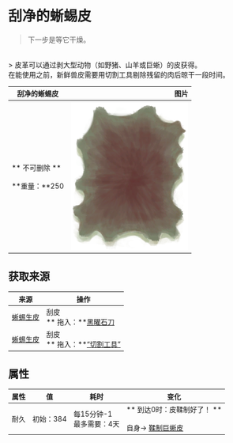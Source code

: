 # 刮净的蜥蜴皮  
> 下一步是等它干燥。  
<br>  
> 皮革可以通过剥大型动物（如野猪、山羊或巨蜥）的皮获得。<br>在能使用之前，新鲜兽皮需要用切割工具剔除残留的肉后晾干一段时间。  
  
  刮净的蜥蜴皮  |   图片   
 ----  |  ----:   
 ** 不可删除 **<br><br>**重量：**250  |  <img decoding="async" src="Sprite/ReptileHideFleshed.png" href="a.md" style="max-width:300px;max-height:300px;">   
  
## 获取来源  
来源  |  操作  
----  |  ----  
[蜥蜴生皮](SkinFreshReptile.md)  |  刮皮<br>** 拖入：**[黑曜石刀](KnifeObsidian.md)  
[蜥蜴生皮](SkinFreshReptile.md)  |  刮皮<br>** 拖入：**[“切割工具”](tag_Cutter.md)  
## 属性   
属性  |  值  |  耗时  |  变化  
----  |  ----  |  ----  |  ----  
耐久  |  初始：384  |  每15分钟-1<br>最多需要：4天  |  ** 到达0时：皮鞣制好了！ **<br><br>自身→ [鞣制巨蜥皮](CuredSkinReptile.md)  


<script>document.title="刮净的蜥蜴皮 - 卡牌生存百科 Card Survival Wiki";</script>
